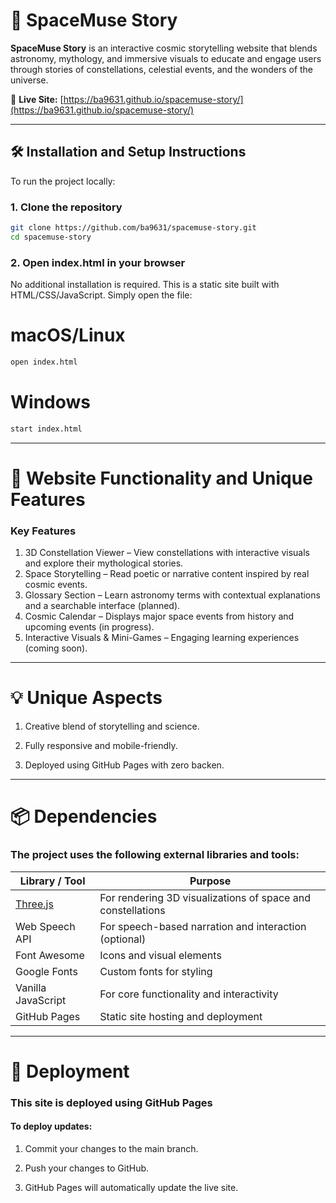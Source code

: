 # 🌌 SpaceMuse Story

**SpaceMuse Story** is an interactive cosmic storytelling website that blends astronomy, mythology, and immersive visuals to educate and engage users through stories of constellations, celestial events, and the wonders of the universe.

🚀 **Live Site:** [https://ba9631.github.io/spacemuse-story/](https://ba9631.github.io/spacemuse-story/)

---

## 🛠️ Installation and Setup Instructions

To run the project locally:

### 1. Clone the repository

```bash
git clone https://github.com/ba9631/spacemuse-story.git
cd spacemuse-story
```

### 2. Open index.html in your browser
No additional installation is required. This is a static site built with HTML/CSS/JavaScript. Simply open the file:
# macOS/Linux
```bash
open index.html
```

# Windows
```bash
start index.html
```
---
# 🌟 Website Functionality and Unique Features
###  Key Features
1. 3D Constellation Viewer – View constellations with interactive visuals and explore their mythological stories.
2. Space Storytelling – Read poetic or narrative content inspired by real cosmic events.
3. Glossary Section – Learn astronomy terms with contextual explanations and a searchable interface (planned).
4. Cosmic Calendar – Displays major space events from history and upcoming events (in progress).
5. Interactive Visuals & Mini-Games – Engaging learning experiences (coming soon).
---
# 💡 Unique Aspects
1. Creative blend of storytelling and science.

2. Fully responsive and mobile-friendly.

3. Deployed using GitHub Pages with zero backen.
---
# 📦 Dependencies
### The project uses the following external libraries and tools:
| Library / Tool                   | Purpose                                                     |
| -------------------------------- | ----------------------------------------------------------- |
| [Three.js](https://threejs.org/) | For rendering 3D visualizations of space and constellations |
| Web Speech API                   | For speech-based narration and interaction (optional)       |
| Font Awesome                     | Icons and visual elements                                   |
| Google Fonts                     | Custom fonts for styling                                    |
| Vanilla JavaScript               | For core functionality and interactivity                    |
| GitHub Pages                     | Static site hosting and deployment                          |
---
# 🚀 Deployment
### This site is deployed using GitHub Pages
#### To deploy updates:
1. Commit your changes to the main branch.

2. Push your changes to GitHub.

3. GitHub Pages will automatically update the live site.

